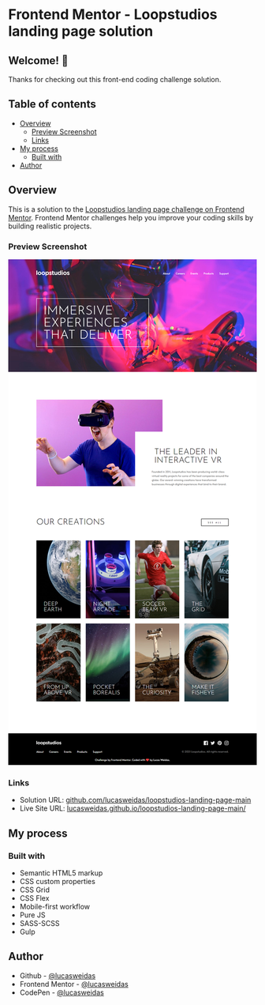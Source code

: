 # Frontend Mentor - Loopstudios landing page solution

## Welcome! 👋

Thanks for checking out this front-end coding challenge solution.

## Table of contents

- [Overview](#overview)
  - [Preview Screenshot](#preview-screenshot)
  - [Links](#links)
- [My process](#my-process)
  - [Built with](#built-with)
- [Author](#author)

## Overview

This is a solution to the [Loopstudios landing page challenge on Frontend Mentor](https://www.frontendmentor.io/challenges/loopstudios-landing-page-N88J5Onjw). Frontend Mentor challenges help you improve your coding skills by building realistic projects.

### Preview Screenshot

![Preview for the Loopstudios landing page](./preview/desktop-preview.png)

### Links

- Solution URL: [github.com/lucasweidas/loopstudios-landing-page-main](https://github.com/lucasweidas/loopstudios-landing-page-main)
- Live Site URL: [lucasweidas.github.io/loopstudios-landing-page-main/](https://lucasweidas.github.io/loopstudios-landing-page-main/)

## My process

### Built with

- Semantic HTML5 markup
- CSS custom properties
- CSS Grid
- CSS Flex
- Mobile-first workflow
- Pure JS
- SASS-SCSS
- Gulp

## Author

- Github - [@lucasweidas](https://github.com/LucasWeidas)
- Frontend Mentor - [@lucasweidas](https://www.frontendmentor.io/profile/lucasweidas)
- CodePen - [@lucasweidas](https://codepen.io/lucasweidas)
